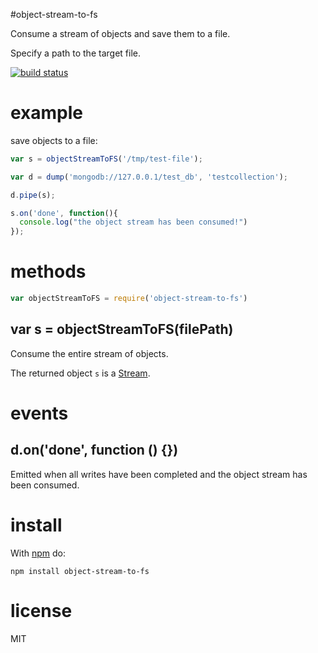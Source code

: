 #object-stream-to-fs

Consume a stream of objects and save them to a file.

Specify a path to the target file.

[![build status](https://secure.travis-ci.org/nickpoorman/object-stream-to-fs.png)](https://travis-ci.org/nickpoorman/object-stream-to-fs)

# example

save objects to a file:

``` js
var s = objectStreamToFS('/tmp/test-file');

var d = dump('mongodb://127.0.0.1/test_db', 'testcollection');

d.pipe(s);

s.on('done', function(){
  console.log("the object stream has been consumed!")
});

```

# methods

``` js
var objectStreamToFS = require('object-stream-to-fs')
```

## var s = objectStreamToFS(filePath)

Consume the entire stream of objects.

The returned object `s` is a [Stream](http://nodejs.org/api/stream.html). 

# events

## d.on('done', function () {})

Emitted when all writes have been completed and the object stream has been consumed.

# install

With [npm](https://npmjs.org) do:

```
npm install object-stream-to-fs
```

# license

MIT